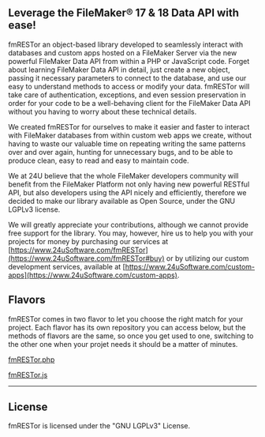 Leverage the FileMaker® 17 & 18 Data API with ease!
----

fmRESTor an object-based library developed to seamlessly interact with databases and custom apps hosted on a FileMaker Server via the new powerful FileMaker Data API from within a PHP or JavaScript code. Forget about learning FileMaker Data API in detail, just create a new object, passing it necessary parameters to connect to the database, and use our easy to understand methods to access or modify your data. fmRESTor will take care of authentication, exceptions, and even session preservation in order for your code to be a well-behaving client for the FileMaker Data API without you having to worry about these technical details.

We created fmRESTor for ourselves to make it easier and faster to interact with FileMaker databases from within custom web apps we create, without having to waste our valuable time on repeating writing the same patterns over and over again, hunting for unnecessary bugs, and to be able to produce clean, easy to read and easy to maintain code.

We at 24U believe that the whole FileMaker developers community will benefit from the FileMaker Platform not only having new powerful RESTful API, but also developers using the API nicely and efficiently, therefore we decided to make our library available as Open Source, under the GNU LGPLv3 license.

We will greatly appreciate your contributions, although we cannot provide free support for the library. You may, however, hire us to help you with your projects for money by purchasing our services at [https://www.24uSoftware.com/fmRESTor](https://www.24uSoftware.com/fmRESTor#buy) or by utilizing our custom development services, available at [https://www.24uSoftware.com/custom-apps](https://www.24uSoftware.com/custom-apps).


Flavors
-

fmRESTor comes in two flavor to let you choose the right match for your project. Each flavor has its own repository you can access below, but the methods of flavors are the same, so once you get used to one, switching to the other one when your projet needs it should be a matter of minutes.

[fmRESTor.php](https://github.com/24u/fmRESTor.php) 

[fmRESTor.js](https://github.com/24u/fmRESTor.js) 
___

License
-
fmRESTor is licensed under the "GNU LGPLv3" License.